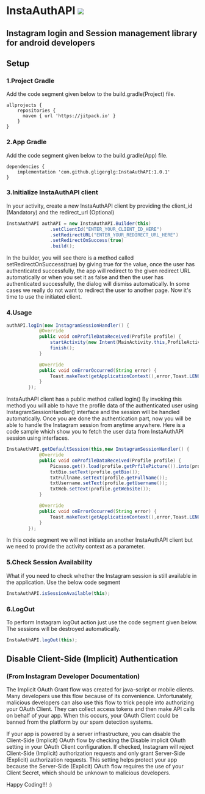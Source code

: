 # InstaAuthAPI  [![](https://jitpack.io/v/gligerglg/InstaAuthAPI.svg)](https://jitpack.io/#gligerglg/InstaAuthAPI)
## Instagram login and Session management library for android developers

## Setup
### 1.Project Gradle
Add the code segment given below to the build.gradle(Project) file.
```
allprojects {
    repositories {
      maven { url 'https://jitpack.io' }  
    }
}
```

### 2.App Gradle
Add the code segment given below to the build.gradle(App) file.
```
dependencies {
    implementation 'com.github.gligerglg:InstaAuthAPI:1.0.1'
}
```

### 3.Initialize InstaAuthAPI client
In your activity, create a new InstaAuthAPI client by providing the client_id (Mandatory) and the redirect_url (Optional)

```java
InstaAuthAPI authAPI = new InstaAuthAPI.Builder(this)
                .setClientId("ENTER_YOUR_CLIENT_ID_HERE")
                .setRedirectURL("ENTER_YOUR_REDIRECT_URL_HERE")
                .setRedirectOnSuccess(true)
                .build();
```
In the builder, you will see there is a method called setRedirectOnSuccess(true) by giving true for the value, once the user has authenticated successfully, the app will redirect to the given redirect URL automatically or when you set it as false and then the user has authenticated successfully, the dialog will dismiss automatically. In some cases we really do not want to redirect the user to another page. Now it's time to use the initiated client.

###  4.Usage
```java
authAPI.logIn(new InstagramSessionHandler() {
            @Override
            public void onProfileDataReceived(Profile profile) {
                startActivity(new Intent(MainActivity.this,ProfileActivity.class));
                finish();
            }

            @Override
            public void onErrorOccurred(String error) {
                Toast.makeText(getApplicationContext(),error,Toast.LENGTH_LONG).show();
            }
        });
```
InstaAuthAPI client has a public method called login() By invoking this method you will able to have the profile data of the authenticated user using InstagramSessionHandler() interface and the session will be handled automatically. Once you are done the authentication part, now you will be able to handle the Instagram session from anytime anywhere. Here is a code sample which show you to fetch the user data from InstaAuthAPI session using interfaces.


```java
InstaAuthAPI.getDefaultSession(this,new InstagramSessionHandler() {
            @Override
            public void onProfileDataReceived(Profile profile) {
                Picasso.get().load(profile.getPrfilePicture()).into(profileImage);
                txtBio.setText(profile.getBio());
                txtFullname.setText(profile.getFullName());
                txtUsername.setText(profile.getUsername());
                txtWeb.setText(profile.getWebsite());
            }

            @Override
            public void onErrorOccurred(String error) {
                Toast.makeText(getApplicationContext(),error,Toast.LENGTH_LONG).show();
            }
        });
```

In this code segment we will not initiate an another InstaAuthAPI client but we need to provide the activity context as a parameter.

### 5.Check Session Availability
What if you need to check whether the Instagram session is still available in the application. Use the below code segment
```java
InstaAuthAPI.isSessionAvailable(this);
```

### 6.LogOut
To perform Instagram logOut action just use the code segment given below. The sessions will be destroyed automatically.
```java
InstaAuthAPI.logOut(this);
```

## Disable Client-Side (Implicit) Authentication
### (From Instagram Developer Documentation)

The Implicit OAuth Grant flow was created for java-script or mobile clients. Many developers use this flow because of its convenience. Unfortunately, malicious developers can also use this flow to trick people into authorizing your OAuth Client. They can collect access tokens and then make API calls on behalf of your app. When this occurs, your OAuth Client could be banned from the platform by our spam detection systems.

If your app is powered by a server infrastructure, you can disable the Client-Side (Implicit) OAuth flow by checking the Disable implicit OAuth setting in your OAuth Client configuration. If checked, Instagram will reject Client-Side (Implicit) authorization requests and only grant Server-Side (Explicit) authorization requests. This setting helps protect your app because the Server-Side (Explicit) OAuth flow requires the use of your Client Secret, which should be unknown to malicious developers.

Happy Coding!!! :)
